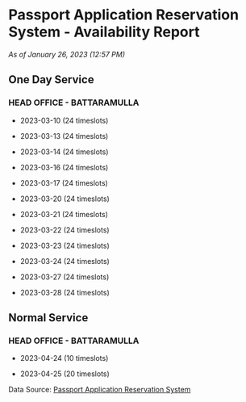 # Passport Application Reservation System - Availability Report

*As of January 26, 2023 (12:57 PM)*

## One Day Service

### HEAD OFFICE - BATTARAMULLA

* 2023-03-10 (24 timeslots)

* 2023-03-13 (24 timeslots)

* 2023-03-14 (24 timeslots)

* 2023-03-16 (24 timeslots)

* 2023-03-17 (24 timeslots)

* 2023-03-20 (24 timeslots)

* 2023-03-21 (24 timeslots)

* 2023-03-22 (24 timeslots)

* 2023-03-23 (24 timeslots)

* 2023-03-24 (24 timeslots)

* 2023-03-27 (24 timeslots)

* 2023-03-28 (24 timeslots)

## Normal Service

### HEAD OFFICE - BATTARAMULLA

* 2023-04-24 (10 timeslots)

* 2023-04-25 (20 timeslots)

Data Source: [Passport Application Reservation System](https://eservices.immigration.gov.lk:8443/appointment/pages/reservationApplication.xhtml)